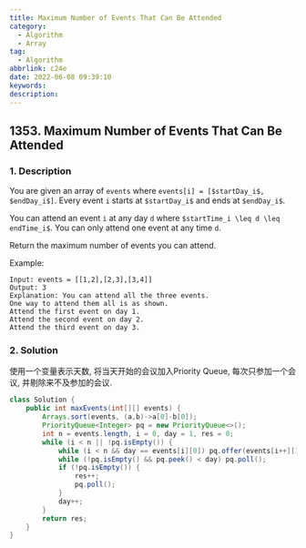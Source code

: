 ```yaml
---
title: Maximum Number of Events That Can Be Attended
category:
  - Algorithm
  - Array
tag:
  - Algorithm
abbrlink: c24e
date: 2022-06-08 09:39:10
keywords:
description:
---
```


## 1353. Maximum Number of Events That Can Be Attended
### 1. Description
You are given an array of `events` where `events[i] = [$startDay_i$, $endDay_i$]`. Every event `i` starts at `$startDay_i$` and ends at `$endDay_i$`.

You can attend an event `i` at any day `d` where `$startTime_i \leq d \leq endTime_i$`. You can only attend one event at any time `d`.

Return the maximum number of events you can attend.

Example:
```
Input: events = [[1,2],[2,3],[3,4]]
Output: 3
Explanation: You can attend all the three events.
One way to attend them all is as shown.
Attend the first event on day 1.
Attend the second event on day 2.
Attend the third event on day 3.
```

### 2. Solution
使用一个变量表示天数, 将当天开始的会议加入Priority Queue, 每次只参加一个会议, 并剔除来不及参加的会议.
```java
class Solution {
    public int maxEvents(int[][] events) {
        Arrays.sort(events, (a,b)->a[0]-b[0]);
        PriorityQueue<Integer> pq = new PriorityQueue<>();
        int n = events.length, i = 0, day = 1, res = 0;
        while (i < n || !pq.isEmpty()) {
            while (i < n && day == events[i][0]) pq.offer(events[i++][1]);
            while (!pq.isEmpty() && pq.peek() < day) pq.poll();
            if (!pq.isEmpty()) {
                res++;
                pq.poll();
            }
            day++;
        }
        return res;
    }
}
```
